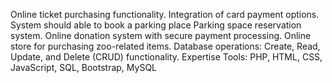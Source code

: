  Online ticket purchasing functionality.
 Integration of card payment options.
 System should able to book a parking place
 Parking space reservation system.
 Online donation system with secure payment processing.
 Online store for purchasing zoo-related items.
 Database operations: Create, Read, Update, and Delete (CRUD)
 functionality.
 Expertise Tools: PHP, HTML, CSS, JavaScript, SQL, Bootstrap, MySQL
